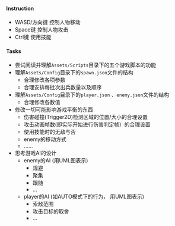 #### Instruction
* WASD/方向键 控制人物移动
* Space键 控制人物攻击
* Ctrl键 使用技能

#### Tasks
* 尝试阅读并理解`Assets/Scripts`目录下的五个游戏脚本的功能
* 理解`Assets/Config`目录下的`spawn.json`文件的结构
    * 合理修改各项参数
    * 合理安排每批次出兵数量以及顺序
* 理解`Assets/Config`目录下的`player.json` 、`enemy.json`文件的结构
    * 合理修改各数值
* 修改一切可能影响游戏平衡的东西
    * 伤害碰撞(Trigger2D)检测区域的位置/大小的合理设置
    * 攻击动画帧数(即实际开始进行伤害判定帧）的合理设置
    * 使用技能时的无敌与否
    * enemy的移动方式
    * ......
* 思考游戏AI的设计
    * enemy的AI (用UML图表示)
        * 规避
        * 聚集
        * 跟随
        * ...
    * player的AI (如AUTO模式下的行为， 用UML图表示)
        * 索敌范围
        * 攻击目标的取舍
        * ...
